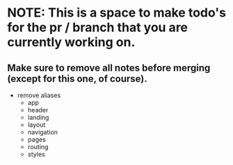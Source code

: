 # NOTE: This is a space to make todo's for the pr / branch that you are currently working on. 
Make sure to remove all notes before merging (except for this one, of course).
----------------------------------------------------------------------------------------------------
- remove aliases
  - app
  - header
  - landing
  - layout
  - navigation
  - pages
  - routing
  - styles
